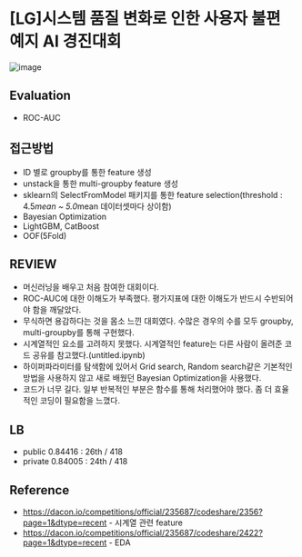 # [LG]시스템 품질 변화로 인한 사용자 불편 예지 AI 경진대회
![image](https://user-images.githubusercontent.com/77089771/147881517-27f0243d-1434-4ae1-8863-2d53da3423bd.png)
## Evaluation
* ROC-AUC
## 접근방법
* ID 별로 groupby를 통한 feature 생성
* unstack을 통한 multi-groupby feature 생성
* sklearn의 SelectFromModel 패키지를 통한 feature selection(threshold : 4.5*mean ~ 5.0*mean 데이터셋마다 상이함)
* Bayesian Optimization
* LightGBM, CatBoost
* OOF(5Fold)
## REVIEW
* 머신러닝을 배우고 처음 참여한 대회이다.
* ROC-AUC에 대한 이해도가 부족했다. 평가지표에 대한 이해도가 반드시 수반되어야 함을 깨달았다.
* 무식하면 용감하다는 것을 몸소 느낀 대회였다. 수많은 경우의 수를 모두 groupby, multi-groupby를 통해 구현했다.
* 시계열적인 요소를 고려하지 못했다. 시계열적인 feature는 다른 사람이 올려준 코드 공유를 참고했다.(untitled.ipynb)
* 하이퍼파라미터를 탐색함에 있어서 Grid search, Random search같은 기본적인 방법을 사용하지 않고 새로 배웠던 Bayesian Optimization을 사용했다.
* 코드가 너무 길다. 일부 반복적인 부분은 함수를 통해 처리했어야 했다. 좀 더 효율적인 코딩이 필요함을 느꼈다.
## LB
* public 0.84416 : 26th / 418
* private 0.84005 : 24th / 418
## Reference
* https://dacon.io/competitions/official/235687/codeshare/2356?page=1&dtype=recent - 시계열 관련 feature
* https://dacon.io/competitions/official/235687/codeshare/2422?page=1&dtype=recent - EDA
